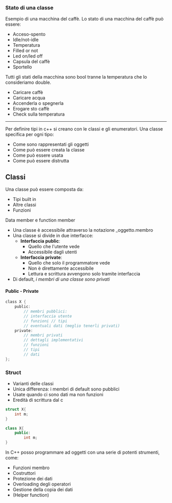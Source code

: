 ### Stato di una classe
Esempio di una macchina del caffè. Lo stato di una macchina del caffè può essere:
- Acceso-spento
- Idle/not-idle
- Temperatura
- Filled or not
- Led on/led off
- Capsula del caffè
- Sportello

Tutti gli stati della macchina sono bool tranne la temperatura che lo consideriamo double.

- Caricare caffè
- Caricare acqua
- Accenderla o spegnerla
- Erogare sto caffè
- Check sulla temperatura

---
Per definire tipi in c++ si creano con le classi e gli enumeratori.
Una classe specifica per ogni tipo:
- Come sono rappresentati gli oggetti
- Come può essere creata la classe
- Come può essere usata
- Come può essere distrutta

## Classi
Una classe può essere composta da:
- Tipi built in
- Altre classi
- Funzioni

Data member e function member

- Una classe è accessibile attraverso la notazione _oggetto.membro
- Una classe si divide in due interfacce:
	- **Interfaccia public**:
		- Quello che l'utente vede
		- Accessibile dagli utenti
	- **Interfaccia private**:
		- Quello che solo il programmatore vede
		- Non è direttamente accessibile
		- Lettura e scrittura avvengono solo tramite interfaccia
- Di default, _i membri di una classe sono privati_

#### Public - Private
```c
class X { 
	public: 
		// membri pubblici: 
		// interfaccia utente 
		// funzioni // tipi
		// eventuali dati (meglio tenerli privati) 
	private: 
		// membri privati 
		// dettagli implementativi 
		// funzioni 
		// tipi 
		// dati 
};
```

### Struct
- Varianti delle classi
- Unica differenza: i membri di default sono pubblici
- Usate quando ci sono dati ma non funzioni
- Eredità di scrittura dal c

```c++
struct X{
	int m;
}

class X{
	public:
		int m;
}
```

In C++ posso programmare ad oggetti con una serie di potenti strumenti, come:
- Funzioni membro 
- Costruttori 
- Protezione dei dati 
- Overloading degli operatori 
- Gestione della copia dei dati
- (Helper function)